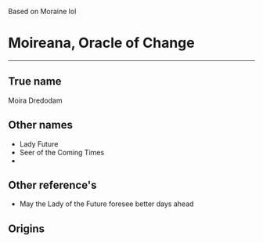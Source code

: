 Based on Moraine lol
# Moireana, Oracle of Change
---
## True name
Moira Dredodam
## Other names
- Lady Future
- Seer of the Coming Times
- 
## Other reference's 
- May the Lady of the Future foresee better days ahead
## Origins
